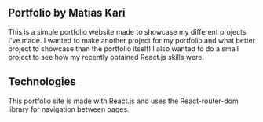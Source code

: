 ## Portfolio by Matias Kari

This is a simple portfolio website made to showcase my different projects I've made. I wanted to make another project for my portfolio
and what better project to showcase than the portfolio itself! I also wanted to do a small project to see how my recently obtained React.js skills were.

## Technologies

This portfolio site is made with React.js and uses the React-router-dom library for navigation between pages.